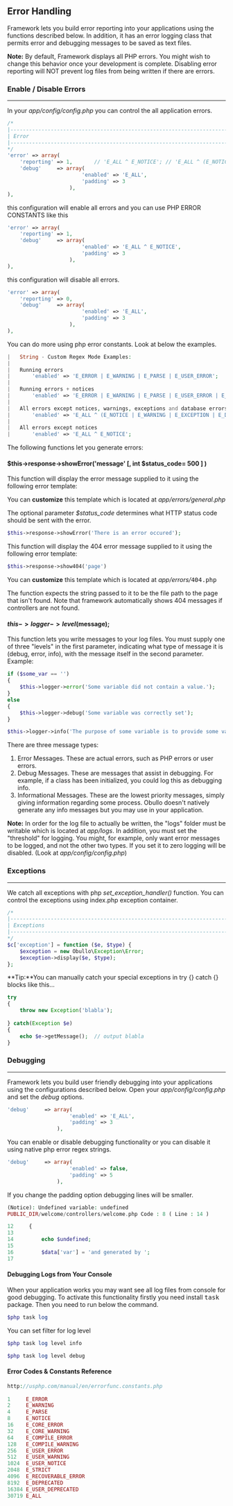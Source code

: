 ## Error Handling

Framework lets you build error reporting into your applications using the functions described below. In addition, it has an error logging class that permits error and debugging messages to be saved as text files.

**Note:** By default, Framework displays all PHP errors. You might wish to change this behavior once your development is complete. Disabling error reporting will NOT prevent log files from being written if there are errors.

### Enable / Disable Errors

------

In your <dfn>app/config/config.php</dfn> you can control the all application errors.

```php
/*
|--------------------------------------------------------------------------
| Error
|--------------------------------------------------------------------------
*/
'error' => array(
    'reporting' => 1,       // 'E_ALL ^ E_NOTICE'; // 'E_ALL ^ (E_NOTICE | E_WARNING | E_EXCEPTION | E_DATABASE)';
    'debug'     => array(
                        'enabled' => 'E_ALL',
                        'padding' => 3
                    ),
),
```
this configuration will enable all errors and you can use PHP ERROR CONSTANTS like this

```php
'error' => array(
    'reporting' => 1,
    'debug'     => array(
                        'enabled' => 'E_ALL ^ E_NOTICE',
                        'padding' => 3
                    ),
),
```

this configuration will disable all errors.

```php
'error' => array(
    'reporting' => 0,
    'debug'     => array(
                        'enabled' => 'E_ALL',
                        'padding' => 3
                    ),
),
```

You can do more using php error constants. Look at below the examples.

```php
|   String - Custom Regex Mode Examples:
|
|   Running errors
|       'enabled' => 'E_ERROR | E_WARNING | E_PARSE | E_USER_ERROR';
|   
|   Running errors + notices
|       'enabled' => 'E_ERROR | E_WARNING | E_PARSE | E_USER_ERROR | E_NOTICE';
|   
|   All errors except notices, warnings, exceptions and database errors
|       'enabled' => 'E_ALL ^ (E_NOTICE | E_WARNING | E_EXCEPTION | E_DATABASE)';
|       
|   All errors except notices 
|       'enabled' => 'E_ALL ^ E_NOTICE';
```

The following functions let you generate errors:

#### $this->response->showError('message' [, int $status_code= 500 ] )

This function will display the error message supplied to it using the following error template:

You can <b>customize</b> this template which is located at <dfn>app/errors/general.php</dfn>

The optional parameter <dfn>$status_code</dfn> determines what HTTP status code should be sent with the error.

```php
$this->response->showError('There is an error occured');
```

This function will display the 404 error message supplied to it using the following error template:

```php
$this->response->show404('page')
```

You can <b>customize</b> this template which is located at <dfn>app/errors/</dfn><kbd>404.php</kbd>

The function expects the string passed to it to be the file path to the page that isn't found. Note that framework automatically shows 404 messages if controllers are not found.

#### $this->logger->level($message);

This function lets you write messages to your log files. You must supply one of three "levels" in the first parameter, indicating what type of message it is (debug, error, info), with the message itself in the second parameter. Example:

```php
if ($some_var == '')
{
    $this->logger->error('Some variable did not contain a value.');
}
else
{
    $this->logger->debug('Some variable was correctly set');
}

$this->logger->info('The purpose of some variable is to provide some value.');
```

There are three message types:
<ol>
<li>Error Messages. These are actual errors, such as PHP errors or user errors.</li>
<li>Debug Messages. These are messages that assist in debugging. For example, if a class has been initialized, you could log this as debugging info.</li>
<li>Informational Messages. These are the lowest priority messages, simply giving information regarding some process. Obullo doesn't natively generate any info messages but you may use in your application.</li></ol>

**Note:** In order for the log file to actually be written, the "logs" folder must be writable which is located at <dfn>app/logs</dfn>. In addition, you must set the "threshold" for logging. You might, for example, only want error messages to be logged, and not the other two types. If you set it to zero logging will be disabled. (Look at <dfn>app/config/config.php</dfn>)

### Exceptions

------

We catch all exceptions with php <dfn>set_exception_handler()</dfn> function. You can control the exceptions using index.php exception container.


```php
/*
|--------------------------------------------------------------------------
| Exceptions
|--------------------------------------------------------------------------
*/
$c['exception'] = function ($e, $type) {
    $exception = new Obullo\Exception\Error;
    $exception->display($e, $type);
};
```

**Tip:**You can manually catch your special exceptions in try {} catch {} blocks like this...

```php
try
{
    throw new Exception('blabla');
    
} catch(Exception $e)
{
    echo $e->getMessage();  // output blabla 
}
```

### Debugging

------

Framework lets you build user friendly debugging into your applications using the configurations described below. Open your <dfn>app/config/config.php</dfn> and set the <var>debug</var> options.

```php
'debug'     => array(
                    'enabled' => 'E_ALL', 
                    'padding' => 3
                ),
```

You can enable or disable debugging functionality or you can disable it using native php error regex strings.

```php
'debug'     => array(
                    'enabled' => false,
                    'padding' => 5
                ),
```

If you change the padding option debugging lines will be smaller.

```php
(Notice): Undefined variable: undefined 
PUBLIC_DIR/welcome/controllers/welcome.php Code : 8 ( Line : 14 )

12     {   
13 
14         echo $undefined;
15         
16         $data['var'] = 'and generated by ';
17 
```

#### Debugging Logs from Your Console

When your application works you may want see all log files from console for good debugging. To activate this functionality firstly you need install <kbd>task</kbd> package. Then you need to run below the command.

```php
$php task log
```
You can set filter for log level

```php
$php task log level info
```

```php
$php task log level debug
```

#### Error Codes & Constants Reference

```php
http://usphp.com/manual/en/errorfunc.constants.php
 
1     E_ERROR
2     E_WARNING
4     E_PARSE
8     E_NOTICE
16    E_CORE_ERROR
32    E_CORE_WARNING
64    E_COMPILE_ERROR
128   E_COMPILE_WARNING
256   E_USER_ERROR
512   E_USER_WARNING
1024  E_USER_NOTICE
2048  E_STRICT
4096  E_RECOVERABLE_ERROR
8192  E_DEPRECATED
16384 E_USER_DEPRECATED
30719 E_ALL
```